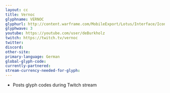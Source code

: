 ```yaml
---
layout: cc
title: Vernoc
glyphname: VERNOC
glyphurl: http://content.warframe.com/MobileExport/Lotus/Interface/Icons/Player/ContentCreators/Vernoc.png
glyphwave: 3
youtube: https://youtube.com/user/deBurkholz
twitch: https://twitch.tv/vernoc
twitter: 
discord: 
other-site: 
primary-language: German
global-glyph-code: 
currently-partnered: 
stream-currency-needed-for-glyph: 
---
```

* Posts glyph codes during Twitch stream
